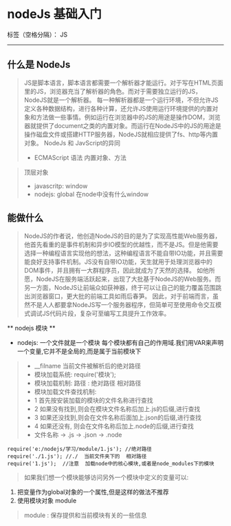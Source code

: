 ﻿# nodeJs 基础入门

标签（空格分隔）： JS

---


## 什么是 NodeJs

> JS是脚本语言，脚本语言都需要一个解析器才能运行。对于写在HTML页面里的JS，浏览器充当了解析器的角色。而对于需要独立运行的JS，NodeJS就是一个解析器。
> 每一种解析器都是一个运行环境，不但允许JS定义各种数据结构，进行各种计算，还允许JS使用运行环境提供的内置对象和方法做一些事情。例如运行在浏览器中的JS的用途是操作DOM，浏览器就提供了document之类的内置对象。而运行在NodeJS中的JS的用途是操作磁盘文件或搭建HTTP服务器，NodeJS就相应提供了fs、http等内置对象。
> NodeJs 和 JavScript的异同
> - ECMAScript  语法  内置对象、方法

> 顶层对象 
> -  javascritp: window
> -  nodejs: global   在node中没有什么window

## 能做什么
>NodeJS的作者说，他创造NodeJS的目的是为了实现高性能Web服务器，他首先看重的是事件机制和异步IO模型的优越性，而不是JS。但是他需要选择一种编程语言实现他的想法，这种编程语言不能自带IO功能，并且需要能良好支持事件机制。JS没有自带IO功能，天生就用于处理浏览器中的DOM事件，并且拥有一大群程序员，因此就成为了天然的选择。
如他所愿，NodeJS在服务端活跃起来，出现了大批基于NodeJS的Web服务。而另一方面，NodeJS让前端众如获神器，终于可以让自己的能力覆盖范围跳出浏览器窗口，更大批的前端工具如雨后春笋。
因此，对于前端而言，虽然不是人人都要拿NodeJS写一个服务器程序，但简单可至使用命令交互模式调试JS代码片段，复杂可至编写工具提升工作效率。

** nodejs 模块 **

 -  nodejs: 一个文件就是一个模块   每个模块都有自己的作用域.我们用VAR来声明一个变量,它并不是全局的,而是属于当前模块下  

> -  __filname 当前文件被解析后的绝对路径
> - 模块加载系统:  require('模块');
> - 模块加载机制: 路径 : 绝对路径  相对路径
> - 模块加载文件查找机制: 
> - 1 首先按安装加载的模块的文件名称进行查找
> - 2 如果没有找到,则会在模块文件名称后加上.js的后缀,进行查找
> - 3 如果还没找到,则会在文件名称后面加上.json的后缀,进行查找
> - 4 如果还没有, 则会在文件名称后加上.node的后缀,进行查找
> -   文件名称 -> .js -> .json  -> .node

```
require('e:/nodejs/学习/module/1.js'); //绝对路径
require('./1.js'); //./  当前文件夹下的  相对路径
require('1.js');  //注意  加载node中的核心模块,或者是node_modules下的模块
```

> 如果我们想一个模块能够访问另外一个模块中定义的变量可以:
1. 把变量作为global对象的一个属性,但是这样的做法不推荐
2. 使用模块对象  module
> module : 保存提供和当前模块有关的一些信息
